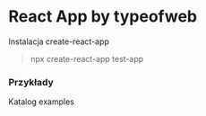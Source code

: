 # React App by typeofweb

Instalacja create-react-app
> npx create-react-app test-app

### Przykłady

Katalog examples